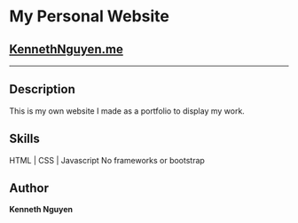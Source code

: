 # My Personal Website

## [KennethNguyen.me](KennethNguyen.me)

---

## Description

This is my own website I made as a portfolio to display my work.

## Skills

HTML | CSS | Javascript
No frameworks or bootstrap

## Author

**Kenneth Nguyen**
